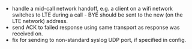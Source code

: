 * handle a mid-call network handoff, e.g. a client on a wifi network switches to LTE during a call - BYE should be sent to the new (on the LTE network) address.
* send ACK to failed response using same transport as response was received on.
* fix for sending to non-standard syslog UDP port, if specified in config.